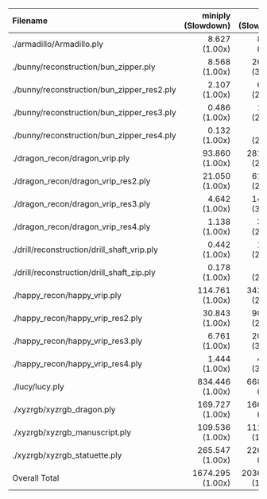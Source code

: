 | Filename                                    |      miniply (Slowdown) |       happly (Slowdown) |      tinyply (Slowdown) |         rply (Slowdown) |      msh_ply (Slowdown) |
| :------------------------------------------ | ----------------------: | ----------------------: | ----------------------: | ----------------------: | ----------------------: |
| ./armadillo/Armadillo.ply                   |        8.627    (1.00x) |       83.292    (9.65x) |       36.077    (4.18x) |       40.712    (4.72x) |        8.820    (1.02x) |
| ./bunny/reconstruction/bun_zipper.ply       |        8.568    (1.00x) |      260.404   (30.39x) |      122.552   (14.30x) |       32.538    (3.80x) |       28.707    (3.35x) |
| ./bunny/reconstruction/bun_zipper_res2.ply  |        2.107    (1.00x) |       60.222   (28.59x) |       27.209   (12.92x) |        7.365    (3.50x) |        6.422    (3.05x) |
| ./bunny/reconstruction/bun_zipper_res3.ply  |        0.486    (1.00x) |       13.876   (28.54x) |        6.351   (13.06x) |        1.740    (3.58x) |        1.535    (3.16x) |
| ./bunny/reconstruction/bun_zipper_res4.ply  |        0.132    (1.00x) |        3.340   (25.22x) |        1.563   (11.80x) |        0.443    (3.35x) |        0.387    (2.92x) |
| ./dragon_recon/dragon_vrip.ply              |       93.860    (1.00x) |     2811.517   (29.95x) |     1366.952   (14.56x) |      342.108    (3.64x) |      314.571    (3.35x) |
| ./dragon_recon/dragon_vrip_res2.ply         |       21.050    (1.00x) |      612.785   (29.11x) |      315.123   (14.97x) |       78.258    (3.72x) |       69.588    (3.31x) |
| ./dragon_recon/dragon_vrip_res3.ply         |        4.642    (1.00x) |      144.003   (31.02x) |       73.292   (15.79x) |       18.049    (3.89x) |       16.075    (3.46x) |
| ./dragon_recon/dragon_vrip_res4.ply         |        1.138    (1.00x) |       32.607   (28.65x) |       16.516   (14.51x) |        4.080    (3.58x) |        3.707    (3.26x) |
| ./drill/reconstruction/drill_shaft_vrip.ply |        0.442    (1.00x) |       12.186   (27.57x) |        5.958   (13.48x) |        1.630    (3.69x) |        1.436    (3.25x) |
| ./drill/reconstruction/drill_shaft_zip.ply  |        0.178    (1.00x) |        4.827   (27.11x) |        2.372   (13.32x) |        0.630    (3.54x) |        0.562    (3.16x) |
| ./happy_recon/happy_vrip.ply                |      114.761    (1.00x) |     3427.536   (29.87x) |     1710.912   (14.91x) |      420.755    (3.67x) |      394.620    (3.44x) |
| ./happy_recon/happy_vrip_res2.ply           |       30.843    (1.00x) |      904.642   (29.33x) |      461.429   (14.96x) |      113.700    (3.69x) |      104.583    (3.39x) |
| ./happy_recon/happy_vrip_res3.ply           |        6.761    (1.00x) |      204.674   (30.27x) |      103.212   (15.27x) |       25.474    (3.77x) |       22.748    (3.36x) |
| ./happy_recon/happy_vrip_res4.ply           |        1.444    (1.00x) |       45.011   (31.18x) |       22.927   (15.88x) |        5.709    (3.95x) |        5.040    (3.49x) |
| ./lucy/lucy.ply                             |      834.446    (1.00x) |     6686.992    (8.01x) |     2571.311    (3.08x) |     3585.706    (4.30x) |     1075.028    (1.29x) |
| ./xyzrgb/xyzrgb_dragon.ply                  |      169.727    (1.00x) |     1667.914    (9.83x) |      572.687    (3.37x) |      871.398    (5.13x) |      192.201    (1.13x) |
| ./xyzrgb/xyzrgb_manuscript.ply              |      109.536    (1.00x) |     1119.543   (10.22x) |      453.066    (4.14x) |      550.507    (5.03x) |      116.077    (1.06x) |
| ./xyzrgb/xyzrgb_statuette.ply               |      265.547    (1.00x) |     2268.853    (8.54x) |      805.078    (3.03x) |     1215.538    (4.58x) |      273.806    (1.03x) |
| Overall Total                               |     1674.295    (1.00x) |    20364.224   (12.16x) |     8674.589    (5.18x) |     7316.340    (4.37x) |     2635.912    (1.57x) |
